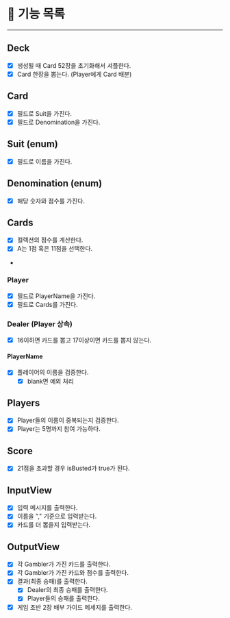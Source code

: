# 🐰 기능 목록

<hr>

## Deck

- [X] 생성될 때 Card 52장을 초기화해서 셔플한다.
- [X] Card 한장을 뽑는다. (Player에게 Card 배분)

## Card

- [X] 필드로 Suit을 가진다.
- [X] 필드로 Denomination을 가진다.

## Suit (enum)

- [X] 필드로 이름을 가진다.

## Denomination (enum)

- [X] 해당 숫자와 점수를 가진다.

## Cards

- [X] 컬렉션의 점수를 계산한다.
- [X] A는 1점 혹은 11점을 선택한다.
- 
### Player

- [X] 필드로 PlayerName을 가진다.
- [X] 필드로 Cards를 가진다.

### Dealer (Player 상속) 

- [X] 16이하면 카드를 뽑고 17이상이면 카드를 뽑지 않는다.

#### PlayerName

- [X] 플레이어의 이름을 검증한다.
  - [X] blank면 예외 처리

## Players

- [X] Player들의 이름이 중복되는지 검증한다.  
- [X] Player는 5명까지 참여 가능하다.

## Score

- [X] 21점을 초과할 경우 isBusted가 true가 된다.

## InputView 

- [X] 입력 메시지를 출력한다.
- [X] 이름을 "," 기준으로 입력받는다.
- [X] 카드를 더 뽑을지 입력받는다.

## OutputView

- [X] 각 Gambler가 가진 카드를 출력한다.
- [X] 각 Gambler가 가진 카드와 점수를 출력한다.
- [X] 결과(최종 승패)를 출력한다.
  - [X] Dealer의 최종 승패를 출력한다.
  - [X] Player들의 승패를 출력한다.
- [X] 게임 초반 2장 배부 가이드 메세지를 출력한다. 
